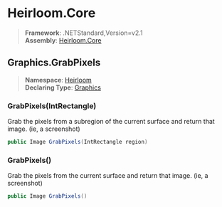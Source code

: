 # Heirloom.Core

> **Framework**: .NETStandard,Version=v2.1  
> **Assembly**: [Heirloom.Core][0]  

## Graphics.GrabPixels

> **Namespace**: [Heirloom][0]  
> **Declaring Type**: [Graphics][1]  

### GrabPixels(IntRectangle)

Grab the pixels from a subregion of the current surface and return that image. (ie, a screenshot)

```cs
public Image GrabPixels(IntRectangle region)
```

### GrabPixels()

Grab the pixels from the current surface and return that image. (ie, a screenshot)

```cs
public Image GrabPixels()
```

[0]: ../../../Heirloom.Core.md
[1]: ../Graphics.md

